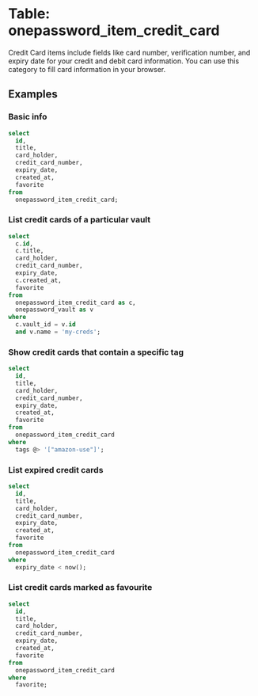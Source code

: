 # Table: onepassword_item_credit_card

Credit Card items include fields like card number, verification number, and expiry date for your credit and debit card information. You can use this category to fill card information in your browser.

## Examples

### Basic info

```sql
select
  id,
  title,
  card_holder,
  credit_card_number,
  expiry_date,
  created_at,
  favorite
from
  onepassword_item_credit_card;
```

### List credit cards of a particular vault

```sql
select
  c.id,
  c.title,
  card_holder,
  credit_card_number,
  expiry_date,
  c.created_at,
  favorite
from
  onepassword_item_credit_card as c,
  onepassword_vault as v
where
  c.vault_id = v.id
  and v.name = 'my-creds';
```

### Show credit cards that contain a specific tag

```sql
select
  id,
  title,
  card_holder,
  credit_card_number,
  expiry_date,
  created_at,
  favorite
from
  onepassword_item_credit_card
where
  tags @> '["amazon-use"]';
```

### List expired credit cards

```sql
select
  id,
  title,
  card_holder,
  credit_card_number,
  expiry_date,
  created_at,
  favorite
from
  onepassword_item_credit_card
where
  expiry_date < now();
```

### List credit cards marked as favourite

```sql
select
  id,
  title,
  card_holder,
  credit_card_number,
  expiry_date,
  created_at,
  favorite
from
  onepassword_item_credit_card
where
  favorite;
```